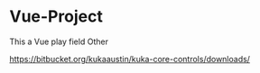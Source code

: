 # Vue-Project
This a Vue play field
Other

https://bitbucket.org/kukaaustin/kuka-core-controls/downloads/
